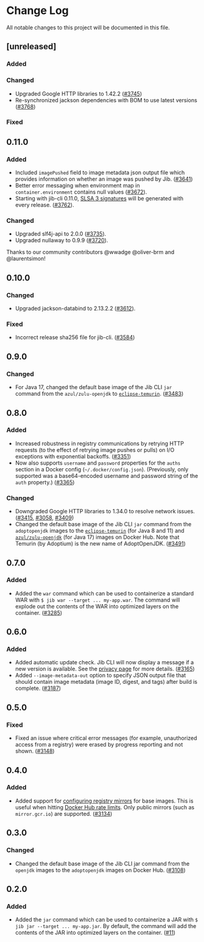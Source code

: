 # Change Log
All notable changes to this project will be documented in this file.

## [unreleased]

### Added

### Changed
- Upgraded Google HTTP libraries to 1.42.2 ([#3745](https://github.com/GoogleContainerTools/jib/pull/3745))
- Re-synchronized jackson dependencies with BOM to use latest versions ([#3768](https://github.com/GoogleContainerTools/jib/pull/3768))

### Fixed

## 0.11.0

### Added
- Included `imagePushed` field to image metadata json output file which provides information on whether an image was pushed by Jib. ([#3641](https://github.com/GoogleContainerTools/jib/pull/3641))
- Better error messaging when environment map in `container.environment` contains null values ([#3672](https://github.com/GoogleContainerTools/jib/pull/3672)).
- Starting with jib-cli 0.11.0, [SLSA 3 signatures](https://slsa.dev/) will be generated with every release. ([#3762](https://github.com/GoogleContainerTools/jib/pull/3726)).

### Changed
- Upgraded slf4j-api to 2.0.0 ([#3735](https://github.com/GoogleContainerTools/jib/pull/3735)).
- Upgraded nullaway to 0.9.9 ([#3720](https://github.com/GoogleContainerTools/jib/pull/3720)).

Thanks to our community contributors @wwadge @oliver-brm and @laurentsimon!

## 0.10.0

### Changed
- Upgraded jackson-databind to 2.13.2.2 ([#3612](https://github.com/GoogleContainerTools/jib/issues/3612)).

### Fixed

- Incorrect release sha256 file for jib-cli. ([#3584](https://github.com/GoogleContainerTools/jib/issues/3584))

## 0.9.0

### Changed

- For Java 17, changed the default base image of the Jib CLI `jar` command from the `azul/zulu-openjdk` to [`eclipse-temurin`](https://hub.docker.com/_/eclipse-temurin). ([#3483](https://github.com/GoogleContainerTools/jib/issues/3483))

## 0.8.0

### Added

- Increased robustness in registry communications by retrying HTTP requests (to the effect of retrying image pushes or pulls) on I/O exceptions with exponential backoffs. ([#3351](https://github.com/GoogleContainerTools/jib/pull/3351))
- Now also supports `username` and `password` properties for the `auths` section in a Docker config (`~/.docker/config.json`). (Previously, only supported was a base64-encoded username and password string of the `auth` property.) ([#3365](https://github.com/GoogleContainerTools/jib/pull/3365))

### Changed

- Downgraded Google HTTP libraries to 1.34.0 to resolve network issues. ([#3415](https://github.com/GoogleContainerTools/jib/pull/3415), [#3058](https://github.com/GoogleContainerTools/jib/issues/3058), [#3409](https://github.com/GoogleContainerTools/jib/issues/3409))
- Changed the default base image of the Jib CLI `jar` command from the `adoptopenjdk` images to the [`eclipse-temurin`](https://hub.docker.com/_/eclipse-temurin) (for Java 8 and 11) and [`azul/zulu-openjdk`](https://hub.docker.com/r/azul/zulu-openjdk) (for Java 17) images on Docker Hub. Note that Temurin (by Adoptium) is the new name of AdoptOpenJDK. ([#3491](https://github.com/GoogleContainerTools/jib/pull/3491))

## 0.7.0

### Added

- Added the `war` command which can be used to containerize a standard WAR with `$ jib war --target ... my-app.war`. The command will explode out the contents of the WAR into optimized layers on the container. ([#3285](https://github.com/GoogleContainerTools/jib/pull/3285))

## 0.6.0

### Added

- Added automatic update check. Jib CLI will now display a message if a new version is available. See the [privacy page](https://github.com/GoogleContainerTools/jib/blob/master/docs/privacy.md) for more details. ([#3165](https://github.com/GoogleContainerTools/jib/pull/3165))
- Added `--image-metadata-out` option to specify JSON output file that should contain image metadata (image ID, digest, and tags) after build is complete. ([#3187](https://github.com/GoogleContainerTools/jib/pull/3187))

## 0.5.0

### Fixed

- Fixed an issue where critical error messages (for example, unauthorized access from a registry) were erased by progress reporting and not shown. ([#3148](https://github.com/GoogleContainerTools/jib/issues/3148))

## 0.4.0

### Added

- Added support for [configuring registry mirrors](https://github.com/GoogleContainerTools/jib/blob/master/docs/faq.md#i-am-hitting-docker-hub-rate-limits-how-can-i-configure-registry-mirrors) for base images. This is useful when hitting [Docker Hub rate limits](https://www.docker.com/increase-rate-limits). Only public mirrors (such as `mirror.gcr.io`) are supported. ([#3134](https://github.com/GoogleContainerTools/jib/pull/3134))

## 0.3.0

### Changed

- Changed the default base image of the Jib CLI jar command from the `openjdk` images to the `adoptopenjdk` images on Docker Hub. ([#3108](https://github.com/GoogleContainerTools/jib/pull/3108))

## 0.2.0

### Added

- Added the `jar` command which can be used to containerize a JAR with `$ jib jar --target ... my-app.jar`. By default, the command will add the contents of the JAR into optimized layers on the container. ([#11](https://github.com/GoogleContainerTools/jib/projects/11))
